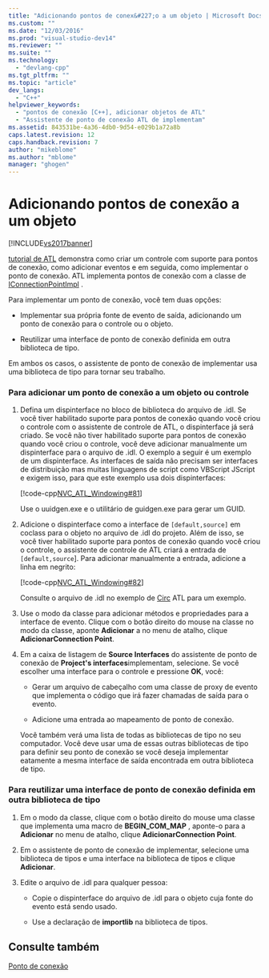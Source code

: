 ```yaml
---
title: "Adicionando pontos de conex&#227;o a um objeto | Microsoft Docs"
ms.custom: ""
ms.date: "12/03/2016"
ms.prod: "visual-studio-dev14"
ms.reviewer: ""
ms.suite: ""
ms.technology: 
  - "devlang-cpp"
ms.tgt_pltfrm: ""
ms.topic: "article"
dev_langs: 
  - "C++"
helpviewer_keywords: 
  - "pontos de conexão [C++], adicionar objetos de ATL"
  - "Assistente de ponto de conexão ATL de implementam"
ms.assetid: 843531be-4a36-4db0-9d54-e029b1a72a8b
caps.latest.revision: 12
caps.handback.revision: 7
author: "mikeblome"
ms.author: "mblome"
manager: "ghogen"
---
```

# Adicionando pontos de conex&#227;o a um objeto
[!INCLUDE[vs2017banner](../assembler/inline/includes/vs2017banner.md)]

[tutorial de ATL](../Topic/Active%20Template%20Library%20\(ATL\)%20Tutorial.md) demonstra como criar um controle com suporte para pontos de conexão, como adicionar eventos e em seguida, como implementar o ponto de conexão.  ATL implementa pontos de conexão com a classe de [IConnectionPointImpl](../Topic/IConnectionPointImpl%20Class.md) .  
  
 Para implementar um ponto de conexão, você tem duas opções:  
  
-   Implementar sua própria fonte de evento de saída, adicionando um ponto de conexão para o controle ou o objeto.  
  
-   Reutilizar uma interface de ponto de conexão definida em outra biblioteca de tipo.  
  
 Em ambos os casos, o assistente de ponto de conexão de implementar usa uma biblioteca de tipo para tornar seu trabalho.  
  
### Para adicionar um ponto de conexão a um objeto ou controle  
  
1.  Defina um dispinterface no bloco de biblioteca do arquivo de .idl.  Se você tiver habilitado suporte para pontos de conexão quando você criou o controle com o assistente de controle de ATL, o dispinterface já será criado.  Se você não tiver habilitado suporte para pontos de conexão quando você criou o controle, você deve adicionar manualmente um dispinterface para o arquivo de .idl.  O exemplo a seguir é um exemplo de um dispinterface.  As interfaces de saída não precisam ser interfaces de distribuição mas muitas linguagens de script como VBScript JScript e exigem isso, para que este exemplo usa dois dispinterfaces:  
  
     [!code-cpp[NVC_ATL_Windowing#81](../atl/codesnippet/CPP/adding-connection-points-to-an-object_1.idl)]  
  
     Use o uuidgen.exe e o utilitário de guidgen.exe para gerar um GUID.  
  
2.  Adicione o dispinterface como a interface de `[default,source]` em coclass para o objeto no arquivo de .idl do projeto.  Além de isso, se você tiver habilitado suporte para pontos de conexão quando você criou o controle, o assistente de controle de ATL criará a entrada de `[default,source`\].  Para adicionar manualmente a entrada, adicione a linha em negrito:  
  
     [!code-cpp[NVC_ATL_Windowing#82](../atl/codesnippet/CPP/adding-connection-points-to-an-object_2.idl)]  
  
     Consulte o arquivo de .idl no exemplo de [Circ](../top/visual-cpp-samples.md) ATL para um exemplo.  
  
3.  Use o modo da classe para adicionar métodos e propriedades para a interface de evento.  Clique com o botão direito do mouse na classe no modo da classe, aponte **Adicionar** a no menu de atalho, clique **AdicionarConnection Point**.  
  
4.  Em a caixa de listagem de **Source Interfaces** do assistente de ponto de conexão de **Project's interfaces**implementam, selecione.  Se você escolher uma interface para o controle e pressione **OK**, você:  
  
    -   Gerar um arquivo de cabeçalho com uma classe de proxy de evento que implementa o código que irá fazer chamadas de saída para o evento.  
  
    -   Adicione uma entrada ao mapeamento de ponto de conexão.  
  
     Você também verá uma lista de todas as bibliotecas de tipo no seu computador.  Você deve usar uma de essas outras bibliotecas de tipo para definir seu ponto de conexão se você deseja implementar eatamente a mesma interface de saída encontrada em outra biblioteca de tipo.  
  
### Para reutilizar uma interface de ponto de conexão definida em outra biblioteca de tipo  
  
1.  Em o modo da classe, clique com o botão direito do mouse uma classe que implementa uma macro de **BEGIN\_COM\_MAP** , aponte\-o para a **Adicionar** no menu de atalho, clique **AdicionarConnection Point**.  
  
2.  Em o assistente de ponto de conexão de implementar, selecione uma biblioteca de tipos e uma interface na biblioteca de tipos e clique **Adicionar**.  
  
3.  Edite o arquivo de .idl para qualquer pessoa:  
  
    -   Copie o dispinterface do arquivo de .idl para o objeto cuja fonte do evento está sendo usado.  
  
    -   Use a declaração de **importlib** na biblioteca de tipos.  
  
## Consulte também  
 [Ponto de conexão](../atl/atl-connection-points.md)